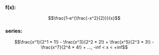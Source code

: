 ### f(x):
```math
\frac{1-e^{\frac{-x^2}{2}}}{x}
```

### series:
```math
\frac{x^1}{2^1 * 1!} - \frac{x^3}{2^2 * 2!} + \frac{x^5}{2^3 * 3!} - \frac{x^7}{2^4 * 4!} + ..., -inf < x < +inf
```
